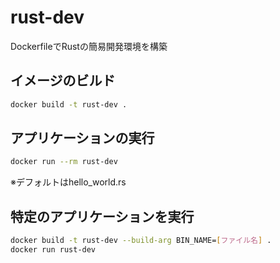 # rust-dev

DockerfileでRustの簡易開発環境を構築

## イメージのビルド

```bash
docker build -t rust-dev .
```

## アプリケーションの実行

```bash
docker run --rm rust-dev
```

※デフォルトはhello_world.rs

## 特定のアプリケーションを実行

```bash
docker build -t rust-dev --build-arg BIN_NAME=[ファイル名] .
docker run rust-dev
```
